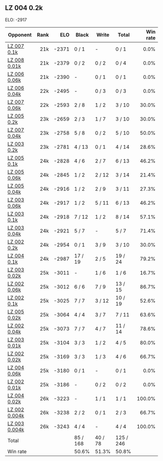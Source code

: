 ## LZ 004 0.2k ##

ELO: -2917

Opponent | Rank | ELO | Black | Write | Total | Win rate
---------|-----:|----:|-------|-------|-------|-------:
[LZ 007 0.1k](LZ%20007%200.1k.md) | 21k | -2371 | 0 / 1 | - | 0 / 1 | 0.0%
[LZ 008 0.01k](LZ%20008%200.01k.md) | 21k | -2379 | 0 / 2 | 0 / 2 | 0 / 4 | 0.0%
[LZ 006 0.06k](LZ%20006%200.06k.md) | 21k | -2390 | - | 0 / 1 | 0 / 1 | 0.0%
[LZ 006 0.04k](LZ%20006%200.04k.md) | 22k | -2495 | - | 0 / 3 | 0 / 3 | 0.0%
[LZ 007 0.06k](LZ%20007%200.06k.md) | 22k | -2593 | 2 / 8 | 1 / 2 | 3 / 10 | 30.0%
[LZ 005 0.2k](LZ%20005%200.2k.md) | 23k | -2659 | 2 / 3 | 1 / 7 | 3 / 10 | 30.0%
[LZ 007 0.04k](LZ%20007%200.04k.md) | 23k | -2758 | 5 / 8 | 0 / 2 | 5 / 10 | 50.0%
[LZ 003 0.2k](LZ%20003%200.2k.md) | 23k | -2781 | 4 / 13 | 0 / 1 | 4 / 14 | 28.6%
[LZ 005 0.1k](LZ%20005%200.1k.md) | 24k | -2828 | 4 / 6 | 2 / 7 | 6 / 13 | 46.2%
[LZ 005 0.06k](LZ%20005%200.06k.md) | 24k | -2845 | 1 / 2 | 2 / 12 | 3 / 14 | 21.4%
[LZ 005 0.04k](LZ%20005%200.04k.md) | 24k | -2916 | 1 / 2 | 2 / 9 | 3 / 11 | 27.3%
[LZ 003 0.06k](LZ%20003%200.06k.md) | 24k | -2917 | 1 / 2 | 5 / 11 | 6 / 13 | 46.2%
[LZ 003 0.1k](LZ%20003%200.1k.md) | 24k | -2918 | 7 / 12 | 1 / 2 | 8 / 14 | 57.1%
[LZ 003 0.04k](LZ%20003%200.04k.md) | 24k | -2921 | 5 / 7 | - | 5 / 7 | 71.4%
[LZ 002 0.2k](LZ%20002%200.2k.md) | 24k | -2954 | 0 / 1 | 3 / 9 | 3 / 10 | 30.0%
[LZ 004 0.1k](LZ%20004%200.1k.md) | 24k | -2987 | 17 / 19 | 2 / 5 | 19 / 24 | 79.2%
[LZ 003 0.02k](LZ%20003%200.02k.md) | 25k | -3011 | - | 1 / 6 | 1 / 6 | 16.7%
[LZ 002 0.06k](LZ%20002%200.06k.md) | 25k | -3012 | 6 / 6 | 7 / 9 | 13 / 15 | 86.7%
[LZ 002 0.1k](LZ%20002%200.1k.md) | 25k | -3025 | 7 / 7 | 3 / 12 | 10 / 19 | 52.6%
[LZ 005 0.02k](LZ%20005%200.02k.md) | 25k | -3064 | 4 / 4 | 3 / 7 | 7 / 11 | 63.6%
[LZ 002 0.04k](LZ%20002%200.04k.md) | 25k | -3073 | 7 / 7 | 4 / 7 | 11 / 14 | 78.6%
[LZ 003 0.01k](LZ%20003%200.01k.md) | 25k | -3104 | 3 / 3 | 1 / 2 | 4 / 5 | 80.0%
[LZ 002 0.02k](LZ%20002%200.02k.md) | 25k | -3169 | 3 / 3 | 1 / 3 | 4 / 6 | 66.7%
[LZ 004 0.06k](LZ%20004%200.06k.md) | 25k | -3180 | 0 / 1 | - | 0 / 1 | 0.0%
[LZ 002 0.01k](LZ%20002%200.01k.md) | 25k | -3186 | - | 0 / 2 | 0 / 2 | 0.0%
[LZ 004 0.02k](LZ%20004%200.02k.md) | 26k | -3223 | - | 1 / 1 | 1 / 1 | 100.0%
[LZ 002 0.004k](LZ%20002%200.004k.md) | 26k | -3238 | 2 / 2 | 0 / 1 | 2 / 3 | 66.7%
[LZ 003 0.004k](LZ%20003%200.004k.md) | 26k | -3243 | 4 / 4 | - | 4 / 4 | 100.0%
Total | | | 85 / 168 | 40 / 78 | 125 / 246 | 
Win rate| | | 50.6% | 51.3% | 50.8% | 
